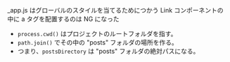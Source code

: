 \_app.js はグローバルのスタイルを当てるためにつかう
Link コンポーネントの中に a タグを配置するのは NG になった

- `process.cwd()` はプロジェクトのルートフォルダを指す。
- `path.join()` でその中の "posts" フォルダの場所を作る。
- つまり、`postsDirectory` は "posts" フォルダの絶対パスになる。